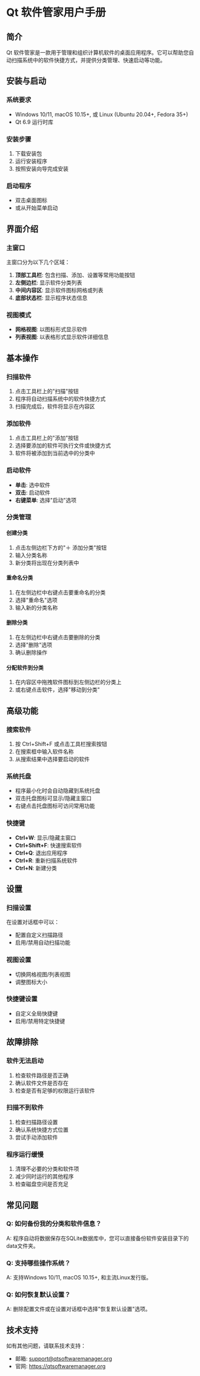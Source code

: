 # Qt 软件管家用户手册

## 简介

Qt 软件管家是一款用于管理和组织计算机软件的桌面应用程序。它可以帮助您自动扫描系统中的软件快捷方式，并提供分类管理、快速启动等功能。

## 安装与启动

### 系统要求
- Windows 10/11, macOS 10.15+, 或 Linux (Ubuntu 20.04+, Fedora 35+)
- Qt 6.9 运行时库

### 安装步骤
1. 下载安装包
2. 运行安装程序
3. 按照安装向导完成安装

### 启动程序
- 双击桌面图标
- 或从开始菜单启动

## 界面介绍

### 主窗口
主窗口分为以下几个区域：
1. **顶部工具栏**: 包含扫描、添加、设置等常用功能按钮
2. **左侧边栏**: 显示软件分类列表
3. **中间内容区**: 显示软件图标网格或列表
4. **底部状态栏**: 显示程序状态信息

### 视图模式
- **网格视图**: 以图标形式显示软件
- **列表视图**: 以表格形式显示软件详细信息

## 基本操作

### 扫描软件
1. 点击工具栏上的"扫描"按钮
2. 程序将自动扫描系统中的软件快捷方式
3. 扫描完成后，软件将显示在内容区

### 添加软件
1. 点击工具栏上的"添加"按钮
2. 选择要添加的软件可执行文件或快捷方式
3. 软件将被添加到当前选中的分类中

### 启动软件
- **单击**: 选中软件
- **双击**: 启动软件
- **右键菜单**: 选择"启动"选项

### 分类管理

#### 创建分类
1. 点击左侧边栏下方的"＋ 添加分类"按钮
2. 输入分类名称
3. 新分类将出现在分类列表中

#### 重命名分类
1. 在左侧边栏中右键点击要重命名的分类
2. 选择"重命名"选项
3. 输入新的分类名称

#### 删除分类
1. 在左侧边栏中右键点击要删除的分类
2. 选择"删除"选项
3. 确认删除操作

#### 分配软件到分类
1. 在内容区中拖拽软件图标到左侧边栏的分类上
2. 或右键点击软件，选择"移动到分类"

## 高级功能

### 搜索软件
1. 按 Ctrl+Shift+F 或点击工具栏搜索按钮
2. 在搜索框中输入软件名称
3. 从搜索结果中选择要启动的软件

### 系统托盘
- 程序最小化时会自动隐藏到系统托盘
- 双击托盘图标可显示/隐藏主窗口
- 右键点击托盘图标可访问常用功能

### 快捷键
- **Ctrl+W**: 显示/隐藏主窗口
- **Ctrl+Shift+F**: 快速搜索软件
- **Ctrl+Q**: 退出应用程序
- **Ctrl+R**: 重新扫描系统软件
- **Ctrl+N**: 新建分类

## 设置

### 扫描设置
在设置对话框中可以：
- 配置自定义扫描路径
- 启用/禁用自动扫描功能

### 视图设置
- 切换网格视图/列表视图
- 调整图标大小

### 快捷键设置
- 自定义全局快捷键
- 启用/禁用特定快捷键

## 故障排除

### 软件无法启动
1. 检查软件路径是否正确
2. 确认软件文件是否存在
3. 检查是否有足够的权限运行该软件

### 扫描不到软件
1. 检查扫描路径设置
2. 确认系统快捷方式位置
3. 尝试手动添加软件

### 程序运行缓慢
1. 清理不必要的分类和软件项
2. 减少同时运行的其他程序
3. 检查磁盘空间是否充足

## 常见问题

### Q: 如何备份我的分类和软件信息？
A: 程序自动将数据保存在SQLite数据库中，您可以直接备份软件安装目录下的data文件夹。

### Q: 支持哪些操作系统？
A: 支持Windows 10/11, macOS 10.15+, 和主流Linux发行版。

### Q: 如何恢复默认设置？
A: 删除配置文件或在设置对话框中选择"恢复默认设置"选项。

## 技术支持

如有其他问题，请联系技术支持：
- 邮箱: support@qtsoftwaremanager.org
- 官网: https://qtsoftwaremanager.org